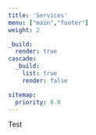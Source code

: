 ```yaml
---
title: 'Services'
menu: ["main","footer"]
weight: 2

_build:
  render: true
cascade:
  _build:
    list: true
    render: false

sitemap:
  priority: 8.0
---
```


Test